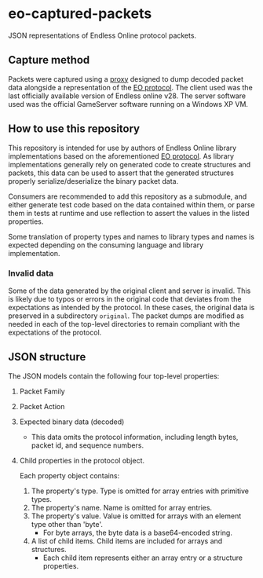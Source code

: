 # eo-captured-packets

JSON representations of Endless Online protocol packets.

## Capture method

Packets were captured using a [proxy](https://www.github.com/ethanmoffat/eopcap) designed to dump decoded packet data alongside a representation of the [EO protocol](https://www.github.com/cirras/eo-protocol). The client used was the last officially available version of Endless online v28. The server software used was the official GameServer software running on a Windows XP VM.

## How to use this repository

This repository is intended for use by authors of Endless Online library implementations based on the aforementioned [EO protocol](https://www.github.com/cirras/eo-protocol). As library implementations generally rely on generated code to create structures and packets, this data can be used to assert that the generated structures properly serialize/deserialize the binary packet data.

Consumers are recommended to add this repository as a submodule, and either generate test code based on the data contained within them, or parse them in tests at runtime and use reflection to assert the values in the listed properties.

Some translation of property types and names to library types and names is expected depending on the consuming language and library implementation.

### Invalid data

Some of the data generated by the original client and server is invalid. This is likely due to typos or errors in the original code that deviates from the expectations as intended by the protocol. In these cases, the original data is preserved in a subdirectory `original`. The packet dumps are modified as needed in each of the top-level directories to remain compliant with the expectations of the protocol.

## JSON structure

The JSON models contain the following four top-level properties:

1. Packet Family
2. Packet Action
3. Expected binary data (decoded)
   - This data omits the protocol information, including length bytes, packet id, and sequence numbers.
4. Child properties in the protocol object.

    Each property object contains:
   1. The property's type. Type is omitted for array entries with primitive types.
   2. The property's name. Name is omitted for array entries.
   3. The property's value. Value is omitted for arrays with an element type other than 'byte'.
      - For byte arrays, the byte data is a base64-encoded string.
   4. A list of child items. Child items are included for arrays and structures.
      - Each child item represents either an array entry or a structure properties.
